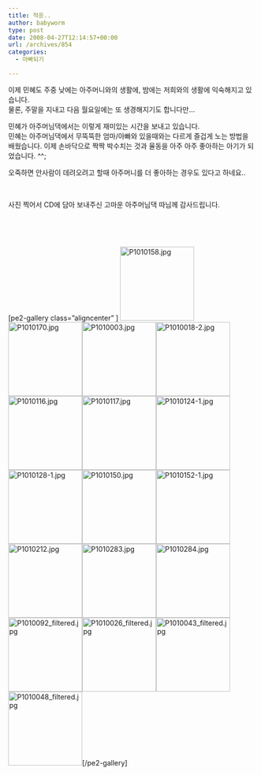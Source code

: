 ```yaml
---
title: 적응..
author: babyworm
type: post
date: 2008-04-27T12:14:57+00:00
url: /archives/854
categories:
  - 아빠되기

---
```

이제 민혜도 주중 낮에는 아주머니와의 생활에, 밤에는 저희와의 생활에 익숙해지고 있습니다.  
물론, 주말을 지내고 다음 월요일에는 또 생경해지기도 합니다만&#8230;

민혜가 아주머님댁에서는 이렇게 재미있는 시간을 보내고 있습니다.  
민혜는 아주머님댁에서 무뚝뚝한 엄마/아빠와 있을때와는 다르게 즐겁게 노는 방법을 배웠습니다. 이제 손바닥으로 짝짝 박수치는 것과 율동을 아주 아주 좋아하는 아기가 되었습니다. ^^;

오죽하면 안사람이 데려오려고 할때 아주머니를 더 좋아하는 경우도 있다고 하네요..

&nbsp;

사진 찍어서 CD에 담아 보내주신 고마운 아주머님댁 따님께 감사드립니다.

&nbsp;

&nbsp;

[pe2-gallery class=&#8221;aligncenter&#8221; ] <a title="P1010158.jpg" href="https://i0.wp.com/lh5.ggpht.com/-F7gHLoURsTs/SVjhmkEOpFI/AAAAAAAACSc/-qGWlhi5wpg/w1024/P1010158.jpg" rel="lightbox-4f93e018908a8"><img loading="lazy" decoding="async" class="alignright" title="P1010158.jpg" src="https://i0.wp.com/lh5.ggpht.com/-F7gHLoURsTs/SVjhmkEOpFI/AAAAAAAACSc/-qGWlhi5wpg/s150-c/P1010158.jpg?resize=150%2C150" alt="P1010158.jpg" width="150" height="150" data-recalc-dims="1" /></a><a title="P1010170.jpg" href="https://i0.wp.com/lh4.ggpht.com/-h_nlTKB_qRw/SVjhoE3jkPI/AAAAAAAACSo/aFrHm1_9Bg4/w1024/P1010170.jpg" rel="lightbox-4f93e018908a8"><img loading="lazy" decoding="async" class="alignright" title="P1010170.jpg" src="https://i0.wp.com/lh4.ggpht.com/-h_nlTKB_qRw/SVjhoE3jkPI/AAAAAAAACSo/aFrHm1_9Bg4/s150-c/P1010170.jpg?resize=150%2C150" alt="P1010170.jpg" width="150" height="150" data-recalc-dims="1" /></a><a title="P1010003.jpg" href="https://i0.wp.com/lh5.ggpht.com/-kakV-EVtAq4/SVjhp_hJ0TI/AAAAAAAACSw/mD1ZjZpJVs8/w1024/P1010003.jpg" rel="lightbox-4f93e018908a8"><img loading="lazy" decoding="async" class="alignright" title="P1010003.jpg" src="https://i0.wp.com/lh5.ggpht.com/-kakV-EVtAq4/SVjhp_hJ0TI/AAAAAAAACSw/mD1ZjZpJVs8/s150-c/P1010003.jpg?resize=150%2C150" alt="P1010003.jpg" width="150" height="150" data-recalc-dims="1" /></a><a title="P1010018-2.jpg" href="https://i0.wp.com/lh3.ggpht.com/-SW2ebzfKwuQ/SVjhr0TfAnI/AAAAAAAACS4/Mcwb1PqitKA/w1024/P1010018-2.jpg" rel="lightbox-4f93e018908a8"><img loading="lazy" decoding="async" class="alignright" title="P1010018-2.jpg" src="https://i0.wp.com/lh3.ggpht.com/-SW2ebzfKwuQ/SVjhr0TfAnI/AAAAAAAACS4/Mcwb1PqitKA/s150-c/P1010018-2.jpg?resize=150%2C150" alt="P1010018-2.jpg" width="150" height="150" data-recalc-dims="1" /></a><a title="P1010116.jpg" href="https://i0.wp.com/lh4.ggpht.com/-T3iBBzKOvWE/SVjhuE1TbhI/AAAAAAAACTA/M7P4HKU-qDM/w1024/P1010116.jpg" rel="lightbox-4f93e018908a8"><img loading="lazy" decoding="async" class="alignright" title="P1010116.jpg" src="https://i0.wp.com/lh4.ggpht.com/-T3iBBzKOvWE/SVjhuE1TbhI/AAAAAAAACTA/M7P4HKU-qDM/s150-c/P1010116.jpg?resize=150%2C150" alt="P1010116.jpg" width="150" height="150" data-recalc-dims="1" /></a><a title="P1010117.jpg" href="https://i0.wp.com/lh5.ggpht.com/-hEDsgp5tLm4/SVjhwJZ80aI/AAAAAAAACTI/njAJjvtJDmg/w1024/P1010117.jpg" rel="lightbox-4f93e018908a8"><img loading="lazy" decoding="async" class="alignright" title="P1010117.jpg" src="https://i0.wp.com/lh5.ggpht.com/-hEDsgp5tLm4/SVjhwJZ80aI/AAAAAAAACTI/njAJjvtJDmg/s150-c/P1010117.jpg?resize=150%2C150" alt="P1010117.jpg" width="150" height="150" data-recalc-dims="1" /></a><a title="P1010124-1.jpg" href="https://i0.wp.com/lh4.ggpht.com/-8DWrQPblhsk/SVjhyX_aTPI/AAAAAAAACTQ/o5MAj59bT8s/w1024/P1010124-1.jpg" rel="lightbox-4f93e018908a8"><img loading="lazy" decoding="async" class="alignright" title="P1010124-1.jpg" src="https://i0.wp.com/lh4.ggpht.com/-8DWrQPblhsk/SVjhyX_aTPI/AAAAAAAACTQ/o5MAj59bT8s/s150-c/P1010124-1.jpg?resize=150%2C150" alt="P1010124-1.jpg" width="150" height="150" data-recalc-dims="1" /></a><a title="P1010128-1.jpg" href="https://i0.wp.com/lh6.ggpht.com/-qsp-tlLEfI0/SVjh0Xv41aI/AAAAAAAACTY/j4RH-Q59onc/w1024/P1010128-1.jpg" rel="lightbox-4f93e018908a8"><img loading="lazy" decoding="async" class="alignright" title="P1010128-1.jpg" src="https://i0.wp.com/lh6.ggpht.com/-qsp-tlLEfI0/SVjh0Xv41aI/AAAAAAAACTY/j4RH-Q59onc/s150-c/P1010128-1.jpg?resize=150%2C150" alt="P1010128-1.jpg" width="150" height="150" data-recalc-dims="1" /></a><a title="P1010150.jpg" href="https://i0.wp.com/lh6.ggpht.com/-k6oUoX5XLmU/SVjh2bFsITI/AAAAAAAACTg/hd9Wkh3r6U8/w1024/P1010150.jpg" rel="lightbox-4f93e018908a8"><img loading="lazy" decoding="async" class="alignright" title="P1010150.jpg" src="https://i0.wp.com/lh6.ggpht.com/-k6oUoX5XLmU/SVjh2bFsITI/AAAAAAAACTg/hd9Wkh3r6U8/s150-c/P1010150.jpg?resize=150%2C150" alt="P1010150.jpg" width="150" height="150" data-recalc-dims="1" /></a><a title="P1010152-1.jpg" href="https://i0.wp.com/lh6.ggpht.com/-s7EdOoBXnqQ/SVjh4cXMwZI/AAAAAAAACTo/sQzmT4OHLdo/w1024/P1010152-1.jpg" rel="lightbox-4f93e018908a8"><img loading="lazy" decoding="async" class="alignright" title="P1010152-1.jpg" src="https://i0.wp.com/lh6.ggpht.com/-s7EdOoBXnqQ/SVjh4cXMwZI/AAAAAAAACTo/sQzmT4OHLdo/s150-c/P1010152-1.jpg?resize=150%2C150" alt="P1010152-1.jpg" width="150" height="150" data-recalc-dims="1" /></a><a title="P1010212.jpg" href="https://i0.wp.com/lh3.ggpht.com/-ZRwkO2CQNV8/SVjh6tXMGVI/AAAAAAAACTw/y-RgxSG0-3o/w1024/P1010212.jpg" rel="lightbox-4f93e018908a8"><img loading="lazy" decoding="async" class="alignright" title="P1010212.jpg" src="https://i0.wp.com/lh3.ggpht.com/-ZRwkO2CQNV8/SVjh6tXMGVI/AAAAAAAACTw/y-RgxSG0-3o/s150-c/P1010212.jpg?resize=150%2C150" alt="P1010212.jpg" width="150" height="150" data-recalc-dims="1" /></a><a title="P1010283.jpg" href="https://i0.wp.com/lh5.ggpht.com/-pErMEgm3U_U/SVjh9eAPTYI/AAAAAAAACT4/V3mnkqqB5mI/w1024/P1010283.jpg" rel="lightbox-4f93e018908a8"><img loading="lazy" decoding="async" class="alignright" title="P1010283.jpg" src="https://i0.wp.com/lh5.ggpht.com/-pErMEgm3U_U/SVjh9eAPTYI/AAAAAAAACT4/V3mnkqqB5mI/s150-c/P1010283.jpg?resize=150%2C150" alt="P1010283.jpg" width="150" height="150" data-recalc-dims="1" /></a><a title="P1010284.jpg" href="https://i0.wp.com/lh3.ggpht.com/-1-0O6l0RkSY/SVjh-3BPUSI/AAAAAAAACUA/JJBfRDHu97Q/w1024/P1010284.jpg" rel="lightbox-4f93e018908a8"><img loading="lazy" decoding="async" class="alignright" title="P1010284.jpg" src="https://i0.wp.com/lh3.ggpht.com/-1-0O6l0RkSY/SVjh-3BPUSI/AAAAAAAACUA/JJBfRDHu97Q/s150-c/P1010284.jpg?resize=150%2C150" alt="P1010284.jpg" width="150" height="150" data-recalc-dims="1" /></a><a title="P1010092_filtered.jpg" href="https://i0.wp.com/lh6.ggpht.com/-BxpFW22LEZE/SVji9doIoGI/AAAAAAAACYo/VZkqGR_wdeE/w1024/P1010092_filtered.jpg" rel="lightbox-4f93e018908a8"><img loading="lazy" decoding="async" class="alignright" title="P1010092_filtered.jpg" src="https://i0.wp.com/lh6.ggpht.com/-BxpFW22LEZE/SVji9doIoGI/AAAAAAAACYo/VZkqGR_wdeE/s150-c/P1010092_filtered.jpg?resize=150%2C150" alt="P1010092_filtered.jpg" width="150" height="150" data-recalc-dims="1" /></a><a title="P1010026_filtered.jpg" href="https://i0.wp.com/lh4.ggpht.com/--7wwsYiRSRA/SVjiuI27nAI/AAAAAAAACXk/SGjXKiINQ2U/w1024/P1010026_filtered.jpg" rel="lightbox-4f93e018908a8"><img loading="lazy" decoding="async" class="alignright" title="P1010026_filtered.jpg" src="https://i0.wp.com/lh4.ggpht.com/--7wwsYiRSRA/SVjiuI27nAI/AAAAAAAACXk/SGjXKiINQ2U/s150-c/P1010026_filtered.jpg?resize=150%2C150" alt="P1010026_filtered.jpg" width="150" height="150" data-recalc-dims="1" /></a><a title="P1010043_filtered.jpg" href="https://i0.wp.com/lh3.ggpht.com/-5_Qv9E3VMLc/SVjizoC8nbI/AAAAAAAACX8/xQQOfGJdE10/w1024/P1010043_filtered.jpg" rel="lightbox-4f93e018908a8"><img loading="lazy" decoding="async" class="alignright" title="P1010043_filtered.jpg" src="https://i0.wp.com/lh3.ggpht.com/-5_Qv9E3VMLc/SVjizoC8nbI/AAAAAAAACX8/xQQOfGJdE10/s150-c/P1010043_filtered.jpg?resize=150%2C150" alt="P1010043_filtered.jpg" width="150" height="150" data-recalc-dims="1" /></a><a title="P1010048_filtered.jpg" href="https://i0.wp.com/lh4.ggpht.com/-Ww3hhFShhXg/SVji1aP2ncI/AAAAAAAACYE/nRed7XywvBE/w1024/P1010048_filtered.jpg" rel="lightbox-4f93e018908a8"><img loading="lazy" decoding="async" class="alignright" title="P1010048_filtered.jpg" src="https://i0.wp.com/lh4.ggpht.com/-Ww3hhFShhXg/SVji1aP2ncI/AAAAAAAACYE/nRed7XywvBE/s150-c/P1010048_filtered.jpg?resize=150%2C150" alt="P1010048_filtered.jpg" width="150" height="150" data-recalc-dims="1" /></a>[/pe2-gallery]